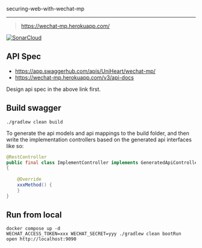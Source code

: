 securing-web-with-wechat-mp

---

> https://wechat-mp.herokuapp.com/

[![SonarCloud](https://sonarcloud.io/images/project_badges/sonarcloud-black.svg)](https://sonarcloud.io/dashboard?id=Jeff-Tian_securing-web-with-wechat-mp)

## API Spec

- https://app.swaggerhub.com/apis/UniHeart/wechat-mp/
- https://wechat-mp.herokuapp.com/v3/api-docs

Design api spec in the above link first.

## Build swagger

```shell
./gradlew clean build
```

To generate the api models and api mappings to the build folder, and then write the implementation controllers based on the generated api interfaces like so:

```java
@RestController
public final class ImplementController implements GeneratedApiController
{
    
    @Override
    xxxMethod() {
    }
}
```

## Run from local

```shell
docker compose up -d
WECHAT_ACCESS_TOKEN=xxx WECHAT_SECRET=yyy ./gradlew clean bootRun
open http://localhost:9090
```

